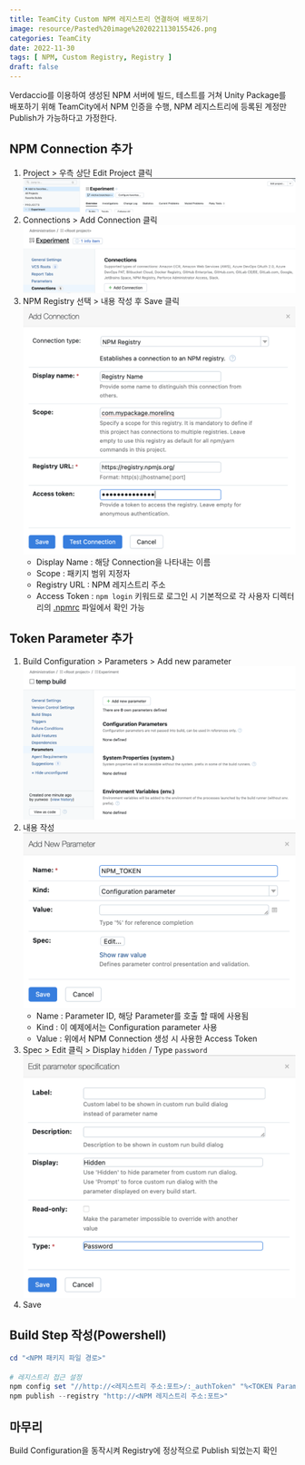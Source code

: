 ```yaml
---
title: TeamCity Custom NPM 레지스트리 연결하여 배포하기
image: resource/Pasted%20image%2020221130155426.png
categories: TeamCity
date: 2022-11-30
tags: [ NPM, Custom Registry, Registry ]
draft: false
---
```

Verdaccio를 이용하여 생성된 NPM 서버에 빌드, 테스트를 거쳐 Unity Package를 배포하기 위해 TeamCity에서 NPM 인증을 수행, NPM 레지스트리에 등록된 계정만 Publish가 가능하다고 가정한다.

## NPM Connection 추가
1. Project > 우측 상단 Edit Project 클릭
![](../../resource/스크린샷%202022-11-30%20오후%203.17.37.png)
2. Connections > Add Connection 클릭
![](../../resource/스크린샷%202022-11-30%20오후%203.18.30.png)
3. NPM Registry 선택 > 내용 작성 후 Save 클릭
![](../../resource/Pasted%20image%2020221130151952.png)
	- Display Name : 해당 Connection을 나타내는 이름
	- Scope : 패키지 범위 지정자
	- Registry URL : NPM 레지스트리 주소
	- Access Token : `npm login` 키워드로 로그인 시 기본적으로 각 사용자 디렉터리의 [.npmrc](https://outofbedlam.gitbooks.io/npm-handbook/content/config/npmrc.html) 파일에서 확인 가능

## Token Parameter 추가
1. Build Configuration > Parameters > Add new parameter
   ![](../../resource/Pasted%20image%2020221130153138.png)
2. 내용 작성
   ![](../../resource/Pasted%20image%2020221130153411.png)
	- Name : Parameter ID, 해당 Parameter를 호출 할 때에 사용됨
	- Kind : 이 예제에서는 Configuration parameter 사용
	- Value : 위에서 NPM Connection 생성 시 사용한 Access Token
3. Spec > Edit 클릭 > Display `hidden` / Type `password`
   ![](../../resource/Pasted%20image%2020221130153643.png)
4. Save

## Build Step 작성(Powershell)
```powershell
cd "<NPM 패키지 파일 경로>"

# 레지스트리 접근 설정
npm config set "//http://<레지스트리 주소:포트>/:_authToken" "%<TOKEN Parameter 이름>%"
npm publish --registry "http://<NPM 레지스트리 주소:포트>"
```

## 마무리
Build Configuration을 동작시켜 Registry에 정상적으로 Publish 되었는지 확인